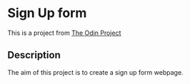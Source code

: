 # Sign Up form
This is a project from [The Odin Project](https://www.theodinproject.com/lessons/intermediate-html-and-css-sign-up-form)

## Description
The aim of this project is to create a sign up form webpage.